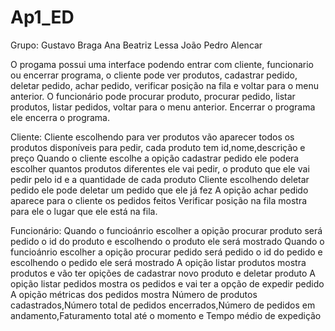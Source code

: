 # Ap1_ED

Grupo:
Gustavo Braga
Ana Beatriz Lessa
João Pedro Alencar

O progama possui uma interface podendo entrar com cliente, funcionario ou encerrar programa, o cliente pode  ver produtos, cadastrar pedido,  deletar pedido, achar pedido, verificar posição na fila e voltar para o menu anterior. O funcionário pode procurar produto, procurar pedido, listar produtos, listar pedidos, voltar para o menu anterior. Encerrar o programa ele encerra o programa.

Cliente:
Cliente escolhendo para ver produtos vão aparecer todos os produtos disponíveis para pedir, cada produto tem id,nome,descrição e preço
Quando o cliente escolhe a opição cadastrar pedido ele podera escolher quantos produtos diferentes ele vai pedir, o produto que ele vai pedir pelo id e a quantidade de cada produto 
Cliente escolhendo deletar pedido ele pode deletar um pedido que ele já fez
A opição achar pedido aparece para o cliente os pedidos feitos 
Verificar posição na fila mostra para ele o lugar que ele está na fila.

Funcionário:
Quando o funcioánrio escolher a opição procurar produto será pedido o id do produto e escolhendo o produto ele será mostrado
Quando o funcioánrio escolher a opição procurar pedido será pedido o id do pedido e escolhendo o pedido ele será mostrado
A opição listar produtos mostra produtos e vão ter opições de cadastrar novo produto e deletar produto
A opição listar pedidos mostra os pedidos e vai ter a opção de expedir pedido
A opição métricas dos pedidos mostra Número de produtos cadastrados,Número total de pedidos encerrados,Número de pedidos em andamento,Faturamento total até o momento e Tempo médio de expedição
